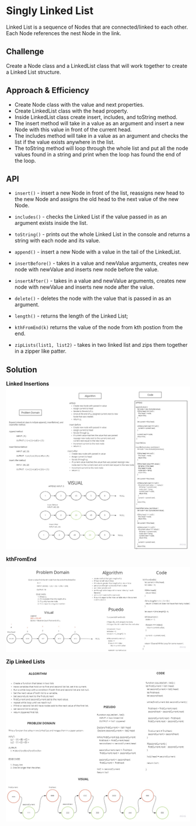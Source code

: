 # Singly Linked List

Linked List is a sequence of Nodes that are connected/linked to each other. Each Node references the nest Node in the link.

## Challenge

Create a Node class and a LinkedList class that will work together to create a Linked List structure.

## Approach & Efficiency
<!-- What approach did you take? Why? What is the Big O space/time for this approach? -->
  - Create Node class with the value and next properties.
  - Create LinkedList class with the head property.
  - Inside LinkedList class create insert, includes, and toString method.
  - The insert method will take in a value as an argument and insert a new Node with this value in front of the current head.
  - The includes method will take in a value as an argument and checks the list if the value exists anywhere in the list.
  - The toString method will loop through the whole list and put all the node values found in a string and print when the loop has found the end of the loop.

## API
<!-- Description of each method publicly available to your Linked List -->
- `insert()` - insert a new Node in front of the list, reassigns new head to the new Node and assigns the old head to the next value of the new Node.
- `includes()` - checks the Linked List if the value passed in as an argument exists inside the list.
- `toString()` - prints out the whole Linked List in the console and returns a string with each node and its value.
- `append()` - insert a new Node with a value in the tail of the LinkedList.
- `insertBefore()` - takes in a value and newValue arguments, creates new node with newValue and inserts new node before the value.
- `insertAfter()` - takes in a value and newValue arguments, creates new node with newValue and inserts new node after the value.
- `delete()` - deletes the node with the value that is passed in as an argument.
- `length()` - returns the length of the Linked List;
- `kthFromEnd(k)` returns the value of the node from kth postion from the end.

- `zipLists(list1, list2)` - takes in two linked list and zips them together in a zipper like patter.

## Solution

**Linked Insertions**
![Insertions](./assets/LinkedList.jpg)

**kthFromEnd**

![kthFromEnd](./assets/LLkthFromEnd.jpg)

**Zip Linked Lists**

![ZipList](./assets/ZipLinkedList.jpg)